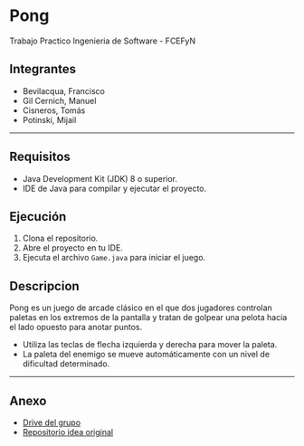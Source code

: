# Pong

Trabajo Practico Ingenieria de Software - FCEFyN

## Integrantes

- Bevilacqua, Francisco
- Gil Cernich, Manuel
- Cisneros, Tomás
- Potinski, Mijail

---

## Requisitos

- Java Development Kit (JDK) 8 o superior.
- IDE de Java para compilar y ejecutar el proyecto.

## Ejecución

1. Clona el repositorio.
2. Abre el proyecto en tu IDE.
3. Ejecuta el archivo `Game.java` para iniciar el juego.

## Descripcion
Pong es un juego de arcade clásico en el que dos jugadores controlan paletas en los extremos de la pantalla y tratan de golpear una pelota hacia el lado opuesto para anotar puntos. 

- Utiliza las teclas de flecha izquierda y derecha para mover la paleta.
- La paleta del enemigo se mueve automáticamente con un nivel de dificultad determinado.

---

## Anexo

- [Drive del grupo](https://drive.google.com/drive/folders/1aoHKunj3fMuHrh10rXfOI_m_sZGkhvHD?usp=sharing)
- [Repositorio idea original](https://github.com/diegolrs/Pong)
